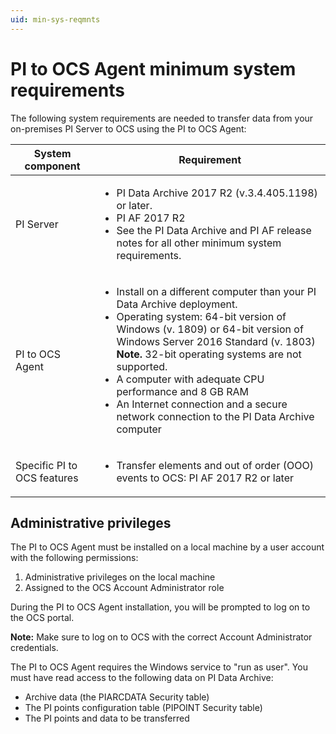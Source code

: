 ```yaml
---
uid: min-sys-reqmnts
---
```


# PI to OCS Agent minimum system requirements

The following system requirements are needed to transfer data from your on-premises PI Server to OCS using the PI to OCS Agent:

| System component | Requirement | 
| ------------- | ----------------- | 
| PI Server | <ul><li>PI Data Archive 2017 R2 (v.3.4.405.1198) or later.</li><li> PI AF 2017 R2</li><li>See the PI Data Archive and PI AF release notes for all other minimum system requirements.</li></ul> |
| PI to OCS Agent | <ul><li> Install on a different computer than your PI Data Archive deployment.</li><li>Operating system: 64-bit version of Windows (v. 1809) or 64-bit version of Windows Server 2016 Standard (v. 1803)<br>**Note.** 32-bit operating systems are not supported.</li><li>A computer with adequate CPU performance and 8 GB RAM</li><li>An Internet connection and a secure network connection to the PI Data Archive computer</li></ul> |
|Specific PI to OCS features| <ul><li>Transfer elements and out of order (OOO) events to OCS: PI AF 2017 R2 or later

## Administrative privileges

The PI to OCS Agent must be installed on a local machine by a user account with the following permissions: 

1.	Administrative privileges on the local machine
2.	Assigned to the OCS Account Administrator role

During the PI to OCS Agent installation, you will be prompted to log on to the OCS portal. 

**Note:** Make sure to log on to OCS with the correct Account Administrator credentials. 


The PI to OCS Agent requires the Windows service to "run as user". You must have read access to the following data on PI Data Archive:

* Archive data (the PIARCDATA Security table)
* The PI points configuration table (PIPOINT Security table)
* The PI points and data to be transferred